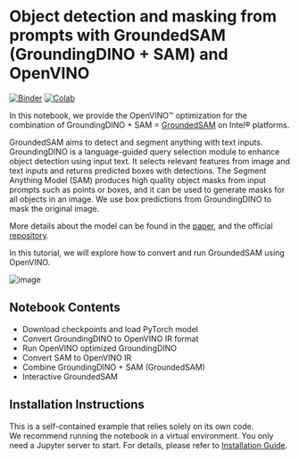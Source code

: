 # Object detection and masking from prompts with GroundedSAM (GroundingDINO + SAM) and OpenVINO

[![Binder](https://mybinder.org/badge_logo.svg)](https://mybinder.org/v2/gh/openvinotoolkit/openvino_notebooks/HEAD?filepath=notebooks%2F288-grounded-segment-anything%2F288-grounded-segment-anything.ipynb)
[![Colab](https://colab.research.google.com/assets/colab-badge.svg)](https://colab.research.google.com/github/openvinotoolkit/openvino_notebooks/blob/main/notebooks/288-grounded-segment-anything/288-grounded-segment-anything.ipynb)

In this notebook, we provide the OpenVINO™ optimization for the combination of GroundingDINO + SAM = [GroundedSAM](https://github.com/IDEA-Research/Grounded-Segment-Anything) on Intel® platforms. 

GroundedSAM aims to detect and segment anything with text inputs. GroundingDINO is a language-guided query selection module to enhance object detection using input text. It selects relevant features from image and text inputs and returns predicted boxes with detections. The Segment Anything Model (SAM) produces high quality object masks from input prompts such as points or boxes, and it can be used to generate masks for all objects in an image. We use box predictions from GroundingDINO to mask the original image.

More details about the model can be found in the [paper](https://arxiv.org/abs/2401.14159), and the official [repository](https://github.com/IDEA-Research/Grounded-Segment-Anything).

In this tutorial, we will explore how to convert and run GroundedSAM using OpenVINO.

![image](https://github.com/openvinotoolkit/openvino_notebooks/assets/5703039/3c19063a-c60a-4d5d-b534-e1305a854180)

## Notebook Contents
- Download checkpoints and load PyTorch model
- Convert GroundingDINO to OpenVINO IR format
- Run OpenVINO optimized GroundingDINO
- Convert SAM to OpenVINO IR
- Combine GroundingDINO + SAM (GroundedSAM)
- Interactive GroundedSAM

## Installation Instructions

This is a self-contained example that relies solely on its own code.</br>
We recommend  running the notebook in a virtual environment. You only need a Jupyter server to start.
For details, please refer to [Installation Guide](../../README.md).
